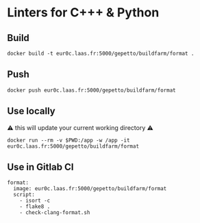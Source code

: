# Linters for C+++ & Python

## Build

```
docker build -t eur0c.laas.fr:5000/gepetto/buildfarm/format .
```

## Push

```
docker push eur0c.laas.fr:5000/gepetto/buildfarm/format
```

## Use locally

:warning: this will update your current working directory :warning:

```
docker run --rm -v $PWD:/app -w /app -it eur0c.laas.fr:5000/gepetto/buildfarm/format
```

## Use in Gitlab CI

```
format:
  image: eur0c.laas.fr:5000/gepetto/buildfarm/format
  script:
    - isort -c
    - flake8 .
    - check-clang-format.sh
```
